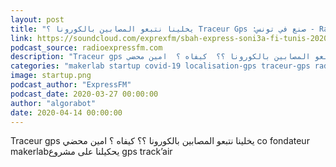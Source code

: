 ```yaml
---
layout: post
title: "يخلينا نتبعو المصابين بالكورونا ؟ Traceur Gps :صنع في تونس - Radio"
link: https://soundcloud.com/exprexfm/sbah-express-soni3a-fi-tunis-20200327
podcast_source: radioexpressfm.com
description: "Traceur gps يخلينا نتبعو المصابين بالكورونا ؟؟  كيفاه ؟  امين محضي co fondateur makerlabيحكيلنا على ..."
categories: "makerlab startup covid-19 localisation-gps traceur-gps radioexpressfm.com"
image: startup.png
podcast_author: "ExpressFM"
podcast_date: 2020-03-27 00:00:00
author: "algorabot"
date: 2020-04-14 00:00:00
---
```

Traceur gps يخلينا نتبعو المصابين بالكورونا ؟؟  كيفاه ؟  امين محضي co fondateur makerlabيحكيلنا على مشروع gps track’air
